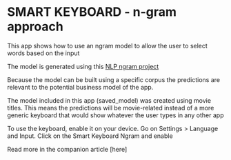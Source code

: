 # SMART KEYBOARD - n-gram approach

This app shows how to use an ngram model to allow the user to select words based on the input


The model is generated using this [NLP ngram project](https://github.com/mccorby/MachineLearning/tree/master/src/main/kotlin/com/mccorby/machinelearning/nlp)

Because the model can be built using a specific corpus the predictions are relevant to the potential business model of the app.

The model included in this app (saved_model) was created using movie titles. This means the predictions will be movie-related instead of a more generic keyboard that would show whatever the user types in any other app

To use the keyboard, enable it on your device. Go on Settings > Language and Input. Click on the Smart Keyboard Ngram and enable


Read more in the companion article [here]  

